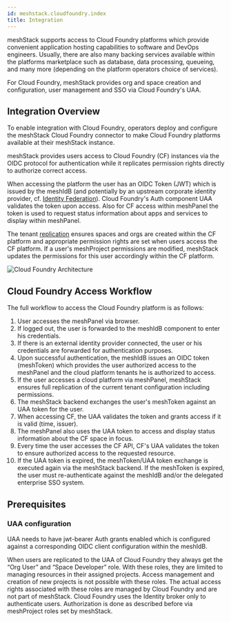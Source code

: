 ```yaml
---
id: meshstack.cloudfoundry.index
title: Integration
---
```


meshStack supports access to Cloud Foundry platforms which provide convenient application hosting capabilities to software and DevOps engineers. Usually, there are also many backing services available within the platforms marketplace such as database, data processing, queueing, and many more (depending on the platform operators choice of services).

For Cloud Foundry, meshStack provides org and space creation and configuration, user management and SSO via Cloud Foundry's UAA.

## Integration Overview

To enable integration with Cloud Foundry, operators deploy and configure the meshStack Cloud Foundry connector to make Cloud Foundry platforms available at their meshStack instance.

meshStack provides users access to Cloud Foundry (CF) instances via the OIDC protocol for authentication while it replicates permission rights directly to authorize correct access.

When accessing the platform the user has an OIDC Token (JWT) which is issued by the meshIdB (and potentially by an upstream corporate identity provider, cf. [Identity Federation](meshstack.identity-federation.md)). Cloud Foundry's Auth component UAA validates the token upon access. Also for CF access within meshPanel the token is used to request status information about apps and services to display within meshPanel.

The tenant [replication](./meshcloud.tenant.md) ensures spaces and orgs are created within the CF platform and appropriate permission rights are set when users access the CF platform. If a user's meshProject permissions are modified, meshStack updates the permissions for this user accordingly within the CF platform.

![Cloud Foundry Architecture](assets/cf-architecture.svg)

## Cloud Foundry Access Workflow

The full workflow to access the Cloud Foundry platform is as follows:

1. User accesses the meshPanel via browser.
2. If logged out, the user is forwarded to the meshIdB component to enter his credentials.
3. If there is an external identity provider connected, the user or his credentials are forwarded for authentication purposes.
4. Upon successful authentication, the meshIdB issues an OIDC token (meshToken) which provides the user authorized access to the meshPanel and the cloud platform tenants he is authorized to access.
5. If the user accesses a cloud platform via meshPanel, meshStack ensures full replication of the current tenant configuration including permissions.
6. The meshStack backend exchanges the user's meshToken against an UAA token for the user.
7. When accessing CF, the UAA validates the token and grants access if it is valid (time, issuer).
8. The meshPanel also uses the UAA token to access and display status information about the CF space in focus.
9. Every time the user accesses the CF API, CF's UAA validates the token to ensure authorized access to the requested resource.
10. If the UAA token is expired, the meshToken/UAA token exchange is executed again via the meshStack backend. If the meshToken is expired, the user must re-authenticate against the meshIdB and/or the delegated enterprise SSO system.

## Prerequisites

### UAA configuration

UAA needs to have jwt-bearer Auth grants enabled which is configured against a corresponding OIDC client configuration within the meshIdB.

When users are replicated to the UAA of Cloud Foundry they always get the “Org User” and “Space Developer” role. With these roles, they are limited to managing resources in their assigned projects. Access management and creation of new projects is not possible with these roles. The actual access rights associated with these roles are managed by Cloud Foundry and are not part of meshStack.
Cloud Foundry uses the Identity broker only to authenticate users. Authorization is done as described before via meshProject roles set by meshStack.
